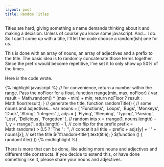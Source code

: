 ```yaml
---
layout: post
title: Random Titles
---
```


Titles are hard, giving something a name demands thinking about it and making a decision. Unless of course you know some javascript. And... I do. So I can't come up with a title, I'll let the code choose a random(ish) one for us.

This is done with an array of nouns, an array of adjectives and a prefix to the title. The basic idea is to randomly concatenate those terms together. Since the prefix would become repetitive, I've set it to only show up 50% of the times.

Here is the code wrote.

{% highlight javascript %}
    // for convenience, return a number within the range. Pass the noFloor for a float.
    function rrange(min, max, noFloor) {
        var result = Math.random() * (max - min) + min;
        return noFloor ? result : Math.floor(result);
    }
    // generate the title.
    function randomTitle() {
        // some nouns and adjectives...
        var nouns = [ 'Functions', 'Loops', 'Bugs', 'Monkeys', 'Duck', 'String', 'Integers' ],
            adjs = [ 'Flying', 'Sleeping', 'Typing', 'Parsing', 'Lost', 'Delicious', 'Forgotten' ],
            // random ints
            x = rrange(1, nouns.length) - 1,
            y = rrange(1, adjs.length) - 1,
            // coin flip for the prefix
            prefix = Math.random() > 0.5 ? 'The ' : '',
            // concat it all
            title = prefix + adjs[y] + ' ' + nouns[x];
        // set the title
        $('#random-title').text(title);
    }
    $(function () { randomTitle() })
{% endhighlight %}

There is more that can be done, like adding more nouns and adjectives and different title constructs. If you decide to extend this, or have done something like it, please share your nouns and adjectives.
